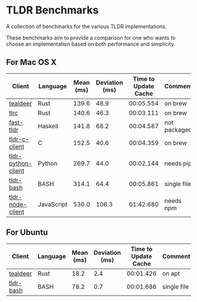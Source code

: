 # TLDR Benchmarks

A collection of benchmarks for the various TLDR implementations.

These benchmarks aim to provide a comparison for one who wants to
choose an implementation based on both performance and simplicity.

## For Mac OS X

| Client                                                                 | Language   | Mean (ms) | Deviation (ms) | Time to Update Cache | Comment      |
| ---------------------------------------------------------------------- | ---------- | --------- | -------------- | -------------------- | ------------ |
| [tealdeer](https://github.com/tealdeer-rs/tealdeer)                    | Rust       | 139.6     | 48.9           | 00:05.554            | on brew      |
| [tlrc](https://github.com/tldr-pages/tlrc)                             | Rust       | 140.6     | 46.3           | 00:03.111            | on brew      |
| [fast-tldr](https://github.com/gutjuri/fast-tldr)                      | Haskell    | 141.8     | 68.2           | 00:04.587            | not packaged |
| [tldr-c-client](https://github.com/tldr-pages/tldr-c-client)           | C          | 152.5     | 40.6           | 00:04.359            | on brew      |
| [tldr-python-client](https://github.com/tldr-pages/tldr-python-client) | Python     | 269.7     | 44.0           | 00:02.144            | needs pip    |
| [tldr-bash](https://github.com/ewels/tldr-bash)                        | BASH       | 314.1     | 64.4           | 00:05.861            | single file  |
| [tldr-node-client](https://github.com/tldr-pages/tldr-node-client)     | JavaScript | 530.0     | 106.3          | 01:42.680            | needs npm    |


## For Ubuntu

| Client                                              | Language | Mean (ms) | Deviation (ms) | Time to Update Cache | Comment     |
| --------------------------------------------------- | -------- | --------- | -------------- | -------------------- | ----------- |
| [tealdeer](https://github.com/tealdeer-rs/tealdeer) | Rust     | 18.2      | 2.4            | 00:01.426            | on apt      |
| [tldr-bash](https://github.com/ewels/tldr-bash)     | BASH     | 78.2      | 0.7            | 00:01.686            | single file |

